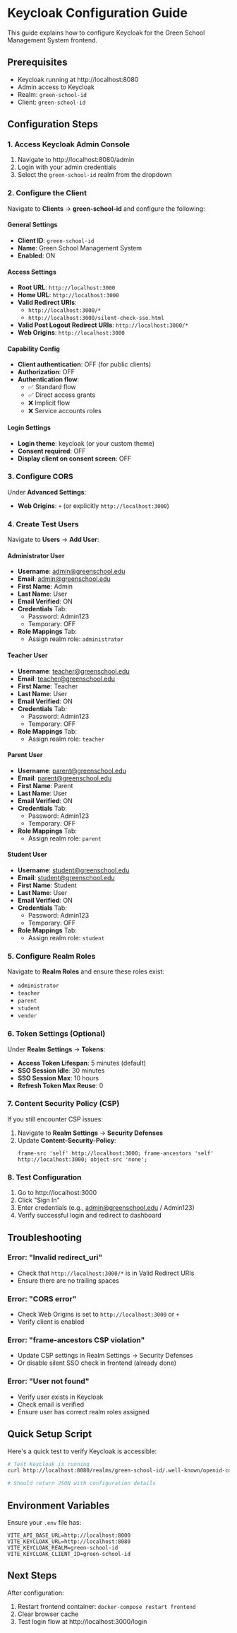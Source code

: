 # Keycloak Configuration Guide

This guide explains how to configure Keycloak for the Green School Management System frontend.

## Prerequisites

- Keycloak running at http://localhost:8080
- Admin access to Keycloak
- Realm: `green-school-id`
- Client: `green-school-id`

## Configuration Steps

### 1. Access Keycloak Admin Console

1. Navigate to http://localhost:8080/admin
2. Login with your admin credentials
3. Select the `green-school-id` realm from the dropdown

### 2. Configure the Client

Navigate to **Clients** → **green-school-id** and configure the following:

#### General Settings
- **Client ID**: `green-school-id`
- **Name**: Green School Management System
- **Enabled**: ON

#### Access Settings
- **Root URL**: `http://localhost:3000`
- **Home URL**: `http://localhost:3000`
- **Valid Redirect URIs**:
  - `http://localhost:3000/*`
  - `http://localhost:3000/silent-check-sso.html`
- **Valid Post Logout Redirect URIs**: `http://localhost:3000/*`
- **Web Origins**: `http://localhost:3000`

#### Capability Config
- **Client authentication**: OFF (for public clients)
- **Authorization**: OFF
- **Authentication flow**:
  - ✅ Standard flow
  - ✅ Direct access grants
  - ❌ Implicit flow
  - ❌ Service accounts roles

#### Login Settings
- **Login theme**: keycloak (or your custom theme)
- **Consent required**: OFF
- **Display client on consent screen**: OFF

### 3. Configure CORS

Under **Advanced Settings**:
- **Web Origins**: `+` (or explicitly `http://localhost:3000`)

### 4. Create Test Users

Navigate to **Users** → **Add User**:

#### Administrator User
- **Username**: admin@greenschool.edu
- **Email**: admin@greenschool.edu
- **First Name**: Admin
- **Last Name**: User
- **Email Verified**: ON
- **Credentials** Tab:
  - Password: Admin123
  - Temporary: OFF
- **Role Mappings** Tab:
  - Assign realm role: `administrator`

#### Teacher User
- **Username**: teacher@greenschool.edu
- **Email**: teacher@greenschool.edu
- **First Name**: Teacher
- **Last Name**: User
- **Email Verified**: ON
- **Credentials** Tab:
  - Password: Admin123
  - Temporary: OFF
- **Role Mappings** Tab:
  - Assign realm role: `teacher`

#### Parent User
- **Username**: parent@greenschool.edu
- **Email**: parent@greenschool.edu
- **First Name**: Parent
- **Last Name**: User
- **Email Verified**: ON
- **Credentials** Tab:
  - Password: Admin123
  - Temporary: OFF
- **Role Mappings** Tab:
  - Assign realm role: `parent`

#### Student User
- **Username**: student@greenschool.edu
- **Email**: student@greenschool.edu
- **First Name**: Student
- **Last Name**: User
- **Email Verified**: ON
- **Credentials** Tab:
  - Password: Admin123
  - Temporary: OFF
- **Role Mappings** Tab:
  - Assign realm role: `student`

### 5. Configure Realm Roles

Navigate to **Realm Roles** and ensure these roles exist:
- `administrator`
- `teacher`
- `parent`
- `student`
- `vendor`

### 6. Token Settings (Optional)

Under **Realm Settings** → **Tokens**:
- **Access Token Lifespan**: 5 minutes (default)
- **SSO Session Idle**: 30 minutes
- **SSO Session Max**: 10 hours
- **Refresh Token Max Reuse**: 0

### 7. Content Security Policy (CSP)

If you still encounter CSP issues:

1. Navigate to **Realm Settings** → **Security Defenses**
2. Update **Content-Security-Policy**:
   ```
   frame-src 'self' http://localhost:3000; frame-ancestors 'self' http://localhost:3000; object-src 'none';
   ```

### 8. Test Configuration

1. Go to http://localhost:3000
2. Click "Sign In"
3. Enter credentials (e.g., admin@greenschool.edu / Admin123)
4. Verify successful login and redirect to dashboard

## Troubleshooting

### Error: "Invalid redirect_uri"
- Check that `http://localhost:3000/*` is in Valid Redirect URIs
- Ensure there are no trailing spaces

### Error: "CORS error"
- Check Web Origins is set to `http://localhost:3000` or `+`
- Verify client is enabled

### Error: "frame-ancestors CSP violation"
- Update CSP settings in Realm Settings → Security Defenses
- Or disable silent SSO check in frontend (already done)

### Error: "User not found"
- Verify user exists in Keycloak
- Check email is verified
- Ensure user has correct realm roles assigned

## Quick Setup Script

Here's a quick test to verify Keycloak is accessible:

```bash
# Test Keycloak is running
curl http://localhost:8080/realms/green-school-id/.well-known/openid-configuration

# Should return JSON with configuration details
```

## Environment Variables

Ensure your `.env` file has:

```env
VITE_API_BASE_URL=http://localhost:8000
VITE_KEYCLOAK_URL=http://localhost:8080
VITE_KEYCLOAK_REALM=green-school-id
VITE_KEYCLOAK_CLIENT_ID=green-school-id
```

## Next Steps

After configuration:
1. Restart frontend container: `docker-compose restart frontend`
2. Clear browser cache
3. Test login flow at http://localhost:3000/login

